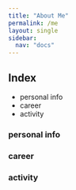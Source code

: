 ```yaml
---
title: "About Me"
permalink: /me
layout: single
sidebar:
  nav: "docs"
---
```


## Index
- personal info
- career
- activity

### personal info

### career

### activity